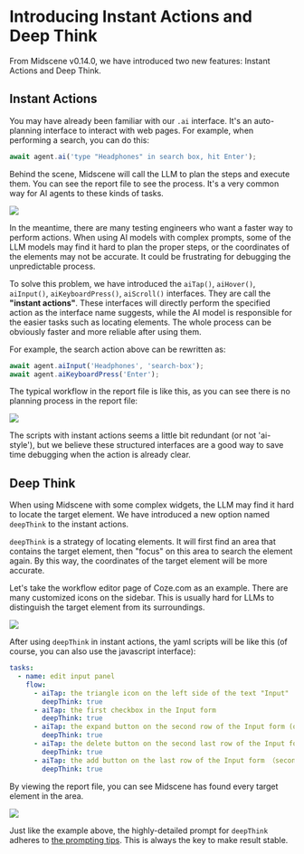 # Introducing Instant Actions and Deep Think

From Midscene v0.14.0, we have introduced two new features: Instant Actions and Deep Think.

## Instant Actions

You may have already been familiar with our `.ai` interface. It's an auto-planning interface to interact with web pages. For example, when performing a search, you can do this:

```typescript
await agent.ai('type "Headphones" in search box, hit Enter');
```

Behind the scene, Midscene will call the LLM to plan the steps and execute them. You can see the report file to see the process. It's a very common way for AI agents to these kinds of tasks.

![](/blog/report-planning.png)

In the meantime, there are many testing engineers who want a faster way to perform actions. When using AI models with complex prompts, some of the LLM models may find it hard to plan the proper steps, or the coordinates of the elements may not be accurate. It could be frustrating for debugging the unpredictable process.

To solve this problem, we have introduced the `aiTap()`, `aiHover()`, `aiInput()`, `aiKeyboardPress()`, `aiScroll()` interfaces. They are call the **"instant actions"**. These interfaces will directly perform the specified action as the interface name suggests, while the AI model is responsible for the easier tasks such as locating elements. The whole process can be obviously faster and more reliable after using them.

For example, the search action above can be rewritten as:

```typescript
await agent.aiInput('Headphones', 'search-box');
await agent.aiKeyboardPress('Enter');
```


The typical workflow in the report file is like this, as you can see there is no planning process in the report file:

![](/blog/report-instant-action.png)

The scripts with instant actions seems a little bit redundant (or not 'ai-style'), but we believe these structured interfaces are a good way to save time debugging when the action is already clear.

## Deep Think

When using Midscene with some complex widgets, the LLM may find it hard to locate the target element. We have introduced a new option named `deepThink` to the instant actions.

`deepThink` is a strategy of locating elements. It will first find an area that contains the target element, then "focus" on this area to search the element again. By this way, the coordinates of the target element will be more accurate. 

Let's take the workflow editor page of Coze.com as an example. There are many customized icons on the sidebar. This is usually hard for LLMs to distinguish the target element from its surroundings.

![](/blog/coze-sidebar.png)

After using `deepThink` in instant actions, the yaml scripts will be like this (of course, you can also use the javascript interface):

```yaml
tasks:
  - name: edit input panel
    flow:
      - aiTap: the triangle icon on the left side of the text "Input"
        deepThink: true
      - aiTap: the first checkbox in the Input form
        deepThink: true
      - aiTap: the expand button on the second row of the Input form (on the right of the checkbox)
        deepThink: true
      - aiTap: the delete button on the second last row of the Input form
        deepThink: true
      - aiTap: the add button on the last row of the Input form （second button from the right）
        deepThink: true
```

By viewing the report file, you can see Midscene has found every target element in the area.

![](/blog/report-coze-deep-think.png)

Just like the example above, the highly-detailed prompt for `deepThink` adheres to [the prompting tips](./prompting-tips). This is always the key to make result stable.
